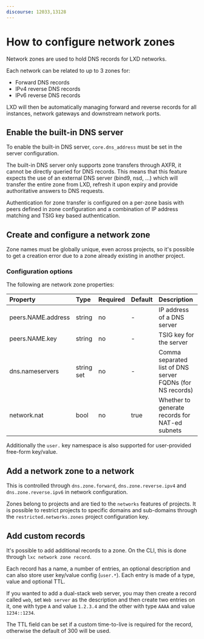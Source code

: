 ```yaml
---
discourse: 12033,13128
---
```


# How to configure network zones

Network zones are used to hold DNS records for LXD networks.

Each network can be related to up to 3 zones for:

 - Forward DNS records
 - IPv4 reverse DNS records
 - IPv6 reverse DNS records

LXD will then be automatically managing forward and reverse records for all instances, network gateways and downstream network ports.

## Enable the built-in DNS server

To enable the built-in DNS server, `core.dns_address` must be set in the server configuration.

The built-in DNS server only supports zone transfers through AXFR, it cannot be directly queried for DNS records.
This means that this feature expects the use of an external DNS server (bind9, nsd, ...) which will transfer the entire zone from LXD, refresh it upon expiry and provide authoritative answers to DNS requests.

Authentication for zone transfer is configured on a per-zone basis with peers defined in zone configuration and a combination of IP address matching and TSIG key based authentication.

## Create and configure a network zone

Zone names must be globally unique, even across projects, so it's possible to get a creation error due to a zone already existing in another project.

### Configuration options

The following are network zone properties:

Property            | Type       | Required | Default | Description
:--                 | :--        | :--      | -       | :--
peers.NAME.address  | string     | no       | -       | IP address of a DNS server
peers.NAME.key      | string     | no       | -       | TSIG key for the server
dns.nameservers     | string set | no       | -       | Comma separated list of DNS server FQDNs (for NS records)
network.nat         | bool       | no       | true    | Whether to generate records for NAT-ed subnets

Additionally the `user.` key namespace is also supported for user-provided free-form key/value.

## Add a network zone to a network

This is controlled through `dns.zone.forward`, `dns.zone.reverse.ipv4` and `dns.zone.reverse.ipv6` in network configuration.

Zones belong to projects and are tied to the `networks` features of projects.
It is possible to restrict projects to specific domains and sub-domains through the `restricted.networks.zones` project configuration key.

## Add custom records

It's possible to add additional records to a zone.
On the CLI, this is done through `lxc network zone record`.

Each record has a name, a number of entries, an optional description and can also store user key/value config (`user.*`).
Each entry is made of a type, value and optional TTL.

If you wanted to add a dual-stack web server, you may then create a record called `web`, set `Web server` as the description and then create two entries on it, one with type `A` and value `1.2.3.4` and the other with type `AAAA` and value `1234::1234`.

The TTL field can be set if a custom time-to-live is required for the record, otherwise the default of 300 will be used.
